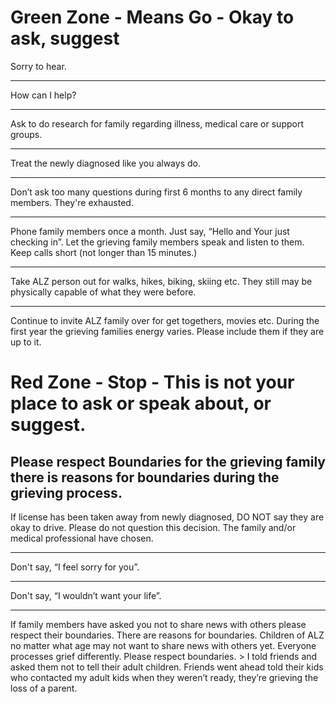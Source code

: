 # Green Zone -  Means Go - Okay to ask, suggest

Sorry to hear.
<hr />
How can I help?  
<hr />
Ask to do research for family regarding illness, medical care or support groups.
<hr />
Treat the newly diagnosed like you always do.
<hr />
Don’t ask too many questions during first 6 months to any direct family members. They're exhausted. 
<hr />
Phone family members once a month. Just say, “Hello and Your just checking in”. Let the grieving family members speak and listen to them. Keep calls short (not longer than 15 minutes.)
<hr />
Take ALZ person out for walks, hikes, biking, skiing etc. They still may be physically capable of what they were before.
<hr />
Continue to invite ALZ family over for get togethers, movies etc. During the first year the grieving families energy varies. Please include them if they are up to it. 

# Red Zone - Stop - This is not your place to ask or speak about, or suggest. 
## Please respect Boundaries for the grieving family there is reasons for boundaries during the grieving process.

If license has been taken away from newly diagnosed, DO NOT say they are okay to drive. Please do not question this decision. The family and/or medical professional have chosen.   	
<hr />
Don't say, “I feel sorry for you”.	
<hr />
Don't say, “I wouldn’t want your life”.	
<hr />
If family members have asked you not to share news with others please respect their boundaries. There are reasons for boundaries. Children of ALZ no matter what age may not want to share news with others yet. Everyone processes grief differently. Please respect boundaries.	
> I told friends and asked them not to tell their adult children. Friends went ahead told their kids who contacted my adult kids when they weren’t ready, they’re grieving the loss of a parent.  
